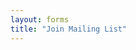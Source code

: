 ```yaml
---
layout: forms
title: "Join Mailing List"
---
```



<link href='https://actionnetwork.org/css/style-embed-whitelabel-v3.css' rel='stylesheet' type='text/css' /><script src='https://actionnetwork.org/widgets/v5/form/join-mailing-list-4?format=js&source=widget'></script><div id='can-form-area-join-mailing-list-4' style='width: 100%'><!-- this div is the target for our HTML insertion --></div>
